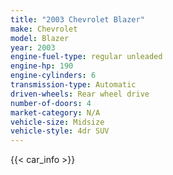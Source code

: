 ```yaml
---
title: "2003 Chevrolet Blazer"
make: Chevrolet
model: Blazer
year: 2003
engine-fuel-type: regular unleaded
engine-hp: 190
engine-cylinders: 6
transmission-type: Automatic
driven-wheels: Rear wheel drive
number-of-doors: 4
market-category: N/A
vehicle-size: Midsize
vehicle-style: 4dr SUV
---
```


{{< car_info >}}

